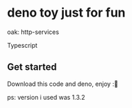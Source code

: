 # deno toy just for fun

oak: http-services

Typescript


## Get started

Download this code and deno, enjoy :🥶

ps: version i used was 1.3.2
